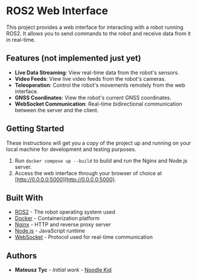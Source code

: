 # ROS2 Web Interface

This project provides a web interface for interacting with a robot running ROS2. It allows you to send commands to the robot and receive data from it in real-time.

## Features (not implemented just yet)
- **Live Data Streaming**: View real-time data from the robot's sensors.
- **Video Feeds**: View live video feeds from the robot's cameras.
- **Teleoperation**: Control the robot's movements remotely from the web interface.
- **GNSS Coordinates**: View the robot's current GNSS coordinates.
- **WebSocket Communication**: Real-time bidirectional communication between the server and the client.

## Getting Started

These instructions will get you a copy of the project up and running on your local machine for development and testing purposes.

1. Run `docker compose up --build` to build and run the Nginx and Node.js server.
2. Access the web interface through your browser of choice at [http://0.0.0.0:5000](http://0.0.0.0:5000).

## Built With

* [ROS2](http://www.ros.org/) - The robot operating system used
* [Docker](https://www.docker.com/) - Containerization platform
* [Nginx](https://www.nginx.com/) - HTTP and reverse proxy server
* [Node.js](https://nodejs.org/) - JavaScript runtime
* [WebSocket](https://developer.mozilla.org/en-US/docs/Web/API/WebSockets_API) - Protocol used for real-time communication

## Authors

* **Mateusz Tyc** - *Initial work* - [Noodle Kid](https://github.com/noodlekid)